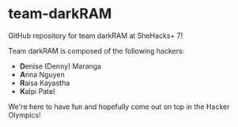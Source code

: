 # team-darkRAM
GitHub repository for team darkRAM at SheHacks+ 7!


Team darkRAM is composed of the following hackers:
- <b>D</b>enise (Denny) Maranga
- <b>A</b>nna Nguyen
- <b>R</b>aisa Kayastha
- <b>K</b>alpi Patel

We're here to have fun and hopefully come out on top in the Hacker Olympics!
